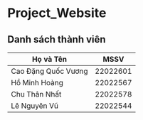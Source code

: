 # Project_Website

## Danh sách thành viên
| Họ và Tên           | MSSV     |
|---------------------|----------|
| Cao Đặng Quốc Vương | 22022601 |
| Hồ Minh Hoàng       | 22022567 |
| Chu Thân Nhất       | 22022578 |
| Lê Nguyên Vũ        | 22022544 |

